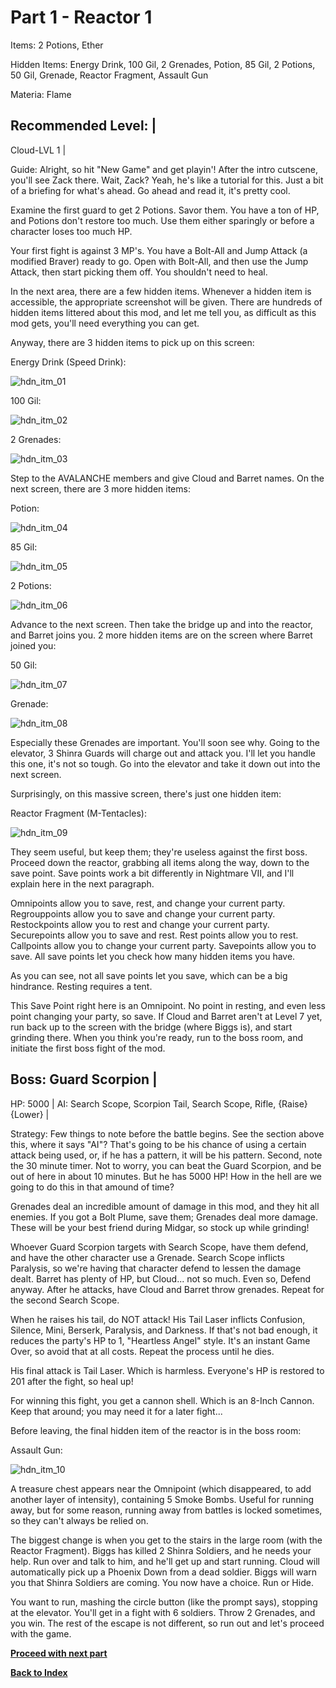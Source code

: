 # Part 1 - Reactor 1

Items: 2 Potions, Ether

Hidden Items: Energy Drink, 100 Gil, 2 Grenades, Potion, 85 Gil, 2 Potions, 
50 Gil, Grenade, Reactor Fragment, Assault Gun

Materia: Flame

Recommended Level: |
--------------------
Cloud-LVL 1 |

Guide: Alright, so hit "New Game" and get playin'! After the intro cutscene,
you'll see Zack there. Wait, Zack? Yeah, he's like a tutorial for this. Just
a bit of a briefing for what's ahead. Go ahead and read it, it's pretty cool.

Examine the first guard to get 2 Potions. Savor them. You have a ton of HP,
and Potions don't restore too much. Use them either sparingly or before a
character loses too much HP.

Your first fight is against 3 MP's. You have a Bolt-All and Jump Attack (a
modified Braver) ready to go. Open with Bolt-All, and then use the Jump
Attack, then start picking them off. You shouldn't need to heal.

In the next area, there are a few hidden items. Whenever a hidden item is
accessible, the appropriate screenshot will be given.
There are hundreds of hidden items littered about this mod, and let me tell
you, as difficult as this mod gets, you'll need everything you can get.

Anyway, there are 3 hidden items to pick up on this screen:

Energy Drink (Speed Drink):

![hdn_itm_01](https://cloud.githubusercontent.com/assets/4260395/5236337/31af6426-7804-11e4-9c4b-666207197568.jpg)

100 Gil:

![hdn_itm_02](https://cloud.githubusercontent.com/assets/4260395/5236338/31b19160-7804-11e4-8e30-99072653cb4b.jpg)

2 Grenades:

![hdn_itm_03](https://cloud.githubusercontent.com/assets/4260395/5236339/31b607ea-7804-11e4-9fe9-623a589a2d61.jpg)

Step to the AVALANCHE members and give Cloud and Barret names. On the next
screen, there are 3 more hidden items:

Potion:

![hdn_itm_04](https://cloud.githubusercontent.com/assets/4260395/5236340/31b8b0b2-7804-11e4-8861-1db27bc62650.jpg)

85 Gil:

![hdn_itm_05](https://cloud.githubusercontent.com/assets/4260395/5236341/31bbc55e-7804-11e4-805e-ecbc9c610bfb.jpg)

2 Potions:

![hdn_itm_06](https://cloud.githubusercontent.com/assets/4260395/5236342/31bfb8ee-7804-11e4-935f-2d91dda72ae7.jpg)

Advance to the next screen. Then take the bridge up and into the reactor, and
Barret joins you. 2 more hidden items are on the screen where Barret joined
you:

50 Gil:

![hdn_itm_07](https://cloud.githubusercontent.com/assets/4260395/5236343/31c48072-7804-11e4-8295-cc69cd153056.jpg)

Grenade:

![hdn_itm_08](https://cloud.githubusercontent.com/assets/4260395/5236344/31c618e2-7804-11e4-8b6d-af46d336b6b5.jpg)

Especially these Grenades are important. You'll soon see why. Going to the
elevator, 3 Shinra Guards will charge out and attack you. I'll let you handle
this one, it's not so tough. Go into the elevator and take it down out into
the next screen.

Surprisingly, on this massive screen, there's just one hidden item:

Reactor Fragment (M-Tentacles):

![hdn_itm_09](https://cloud.githubusercontent.com/assets/4260395/5236345/31c9c0dc-7804-11e4-9ba9-e8712478d5b0.jpg)

They seem useful, but keep them; they're useless against the first boss.
Proceed down the reactor, grabbing all items along the way, down to the save
point. Save points work a bit differently in Nightmare VII, and I'll explain
here in the next paragraph.

Omnipoints allow you to save, rest, and change your current party.
Regrouppoints allow you to save and change your current party.
Restockpoints allow you to rest and change your current party.
Securepoints allow you to save and rest.
Rest points allow you to rest.
Callpoints allow you to change your current party.
Savepoints allow you to save.
All save points let you check how many hidden items you have.

As you can see, not all save points let you save, which can be a big
hindrance. Resting requires a tent.

This Save Point right here is an Omnipoint. No point in resting, and even less
point changing your party, so save. If Cloud and Barret aren't at Level 7 yet,
run back up to the screen with the bridge (where Biggs is), and start grinding
there. When you think you're ready, run to the boss room, and initiate the
first boss fight of the mod.

Boss: Guard Scorpion                                                  |
-----------------------------------------------------------------------
HP: 5000                                                              |
AI: Search Scope, Scorpion Tail, Search Scope, Rifle, {Raise} {Lower} |

Strategy: Few things to note before the battle begins. See the section above
this, where it says "AI"? That's going to be his chance of using a certain
attack being used, or, if he has a pattern, it will be his pattern. Second,
note the 30 minute timer. Not to worry, you can beat the Guard Scorpion, and
be out of here in about 10 minutes. But he has 5000 HP! How in the hell are we
going to do this in that amound of time?

Grenades deal an incredible amount of damage in this mod, and they hit all
enemies. If you got a Bolt Plume, save them; Grenades deal more damage. These
will be your best friend during Midgar, so stock up while grinding!

Whoever Guard Scorpion targets with Search Scope, have them defend, and have
the other character use a Grenade. Search Scope inflicts Paralysis, so we're
having that character defend to lessen the damage dealt. Barret has plenty
of HP, but Cloud... not so much. Even so, Defend anyway. After he attacks,
have Cloud and Barret throw grenades. Repeat for the second Search Scope.

When he raises his tail, do NOT attack! His Tail Laser inflicts Confusion,
Silence, Mini, Berserk, Paralysis, and Darkness. If that's not bad enough, it
reduces the party's HP to 1, "Heartless Angel" style. It's an instant Game
Over, so avoid that at all costs. Repeat the process until he dies.

His final attack is Tail Laser. Which is harmless. Everyone's HP is restored
to 201 after the fight, so heal up!

For winning this fight, you get a cannon shell. Which is an 8-Inch Cannon.
Keep that around; you may need it for a later fight...

Before leaving, the final hidden item of the reactor is in the boss room:

Assault Gun:

![hdn_itm_10](https://cloud.githubusercontent.com/assets/4260395/5236346/31ced7d4-7804-11e4-9882-320d576a40ef.jpg)

A treasure chest appears near the Omnipoint (which disappeared, to add another
layer of intensity), containing 5 Smoke Bombs. Useful for running away, but
for some reason, running away from battles is locked sometimes, so they can't
always be relied on.

The biggest change is when you get to the stairs in the large room (with the
Reactor Fragment). Biggs has killed 2 Shinra Soldiers, and he needs your help.
Run over and talk to him, and he'll get up and start running. Cloud will
automatically pick up a Phoenix Down from a dead soldier. Biggs will warn you
that Shinra Soldiers are coming. You now have a choice. Run or Hide.

You want to run, mashing the circle button (like the prompt says), stopping at
the elevator. You'll get in a fight with 6 soldiers. Throw 2 Grenades, and you
win. The rest of the escape is not different, so run out and let's proceed
with the game.

[**Proceed with next part**][1]

[**Back to Index**][2]

[1]: https://github.com/Vgr255/Nightmare/blob/master/Walkthrough/Part%202%20-%20Sectors%208%20and%207.md
[2]: https://github.com/Vgr255/Nightmare#walkthrough
